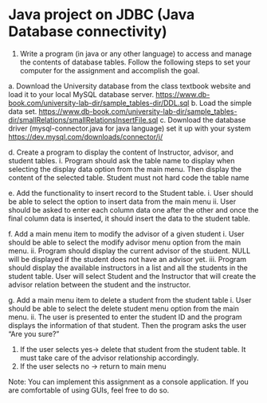 # Java project on JDBC (Java Database connectivity)

1.	Write a program (in java or any other language) to access and manage the contents of database tables. Follow the following steps to set your computer for the assignment and accomplish the goal.

a.	Download the University database from the class textbook website and load it to your local MySQL database server.
    https://www.db-book.com/university-lab-dir/sample_tables-dir/DDL.sql
b.	Load the simple data set.
    https://www.db-book.com/university-lab-dir/sample_tables-dir/smallRelations/smallRelationsInsertFile.sql
c.	Download the database driver (mysql-connector.java for java language) set it up with your system
    https://dev.mysql.com/downloads/connector/j/

d.	Create a  program to display the content of Instructor, advisor, and student tables. 
      i.	Program should ask the table name to display when selecting the display data option from the main menu. Then display the content of the selected table. Student must not hard code the table name

e.	Add the functionality to insert record to the Student table. 
      i.	User should be able to select the option to insert data from the main menu
      ii.	User should be asked to enter each column data one after the other and once the final column data is inserted, it should insert the data to the student table.

f.	Add a main menu item to modify the advisor of a given student
      i.	User should be able to select the modify advisor menu option from the main menu.
      ii.	Program should display the current advisor of the student. NULL will be displayed if the student does not have an advisor yet.
      iii.	Program should display the available instructors in a list and all the students in the student table. User will select Student and the Instructor that will create the advisor relation between the student and the instructor.

g.	Add a main menu item to delete a student from the student table
      i.	User should be able to select the delete student menu option from the main menu.
      ii.	The user is presented to enter the student ID and the program displays the information of that student. Then the program asks the user “Are you sure?”

1.	If the user selects yes-> delete that student from the student table. It must take care of the advisor relationship accordingly.
2.	If the user selects no -> return to main menu

Note: You can implement this assignment as a console application. If you are comfortable of using GUIs, feel free to do so.
